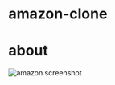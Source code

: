 # amazon-clone
# about
![amazon screenshot](https://user-images.githubusercontent.com/93942502/151967763-d2a28b33-c98f-47ba-a1e0-b6920748a0ff.png)

